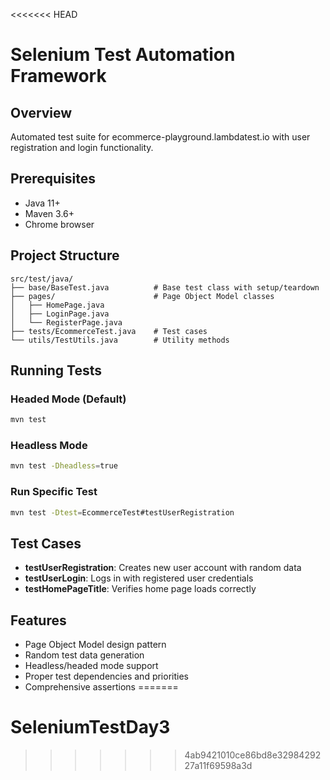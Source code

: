 <<<<<<< HEAD
# Selenium Test Automation Framework

## Overview
Automated test suite for ecommerce-playground.lambdatest.io with user registration and login functionality.

## Prerequisites
- Java 11+
- Maven 3.6+
- Chrome browser

## Project Structure
```
src/test/java/
├── base/BaseTest.java          # Base test class with setup/teardown
├── pages/                      # Page Object Model classes
│   ├── HomePage.java
│   ├── LoginPage.java
│   └── RegisterPage.java
├── tests/EcommerceTest.java    # Test cases
└── utils/TestUtils.java        # Utility methods
```

## Running Tests

### Headed Mode (Default)
```bash
mvn test
```

### Headless Mode
```bash
mvn test -Dheadless=true
```

### Run Specific Test
```bash
mvn test -Dtest=EcommerceTest#testUserRegistration
```

## Test Cases
- **testUserRegistration**: Creates new user account with random data
- **testUserLogin**: Logs in with registered user credentials
- **testHomePageTitle**: Verifies home page loads correctly

## Features
- Page Object Model design pattern
- Random test data generation
- Headless/headed mode support
- Proper test dependencies and priorities
- Comprehensive assertions
=======
# SeleniumTestDay3
>>>>>>> 4ab9421010ce86bd8e3298429227a11f69598a3d
